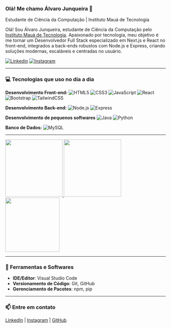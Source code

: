 ### Olá! Me chamo Álvaro Junqueira 👋
Estudante de Ciência da Computação | Instituto Mauá de Tecnologia

Olá! Sou Álvaro Junqueira, estudante de Ciência da Computação pelo [Instituto Mauá de Tecnologia](https://maua.br). Apaixonado por tecnologia, meu objetivo é me tornar um Desenvolvedor Full Stack especializado em Next.js e React no front-end, integrados a back-ends robustos com Node.js e Express, criando soluções modernas, escaláveis e centradas no usuário.

[![Linkedin](https://img.shields.io/badge/LinkedIn-0077B5?style=for-the-badge&logo=linkedin&logoColor=white)](https://www.linkedin.com/in/alvaro-junqueira-16b58b277?utm_source=share&utm_campaign=share_via&utm_content=profile&utm_medium=android_app)
[![Instagram](https://img.shields.io/badge/Instagram-E4405F?style=for-the-badge&logo=instagram&logoColor=white)](https://instagram.com/alvarojnq)

---

### 💻 Tecnologias que uso no dia a dia

**Desenvolvimento Front-end:**
![HTML5](https://img.shields.io/badge/-HTML5-E34F26?style=for-the-badge&logo=html5&logoColor=white)
![CSS3](https://img.shields.io/badge/-CSS3-1572B6?style=for-the-badge&logo=css3)
![JavaScript](https://img.shields.io/badge/-JavaScript-F7DF1E?style=for-the-badge&logo=javascript&logoColor=black)
![React](https://img.shields.io/badge/-React-61DAFB?style=for-the-badge&logo=react&logoColor=black)
![Bootstrap](https://img.shields.io/badge/Bootstrap-563D7C?style=for-the-badge&logo=bootstrap&logoColor=white)
![TailwindCSS](https://img.shields.io/badge/-TailwindCSS-38B2AC?style=for-the-badge&logo=tailwindcss&logoColor=white)


**Desenvolvimento Back-end:**
![Node.js](https://img.shields.io/badge/-Node.js-339933?style=for-the-badge&logo=node.js&logoColor=white)
![Express](https://img.shields.io/badge/-Express.js-000000?style=for-the-badge&logo=express&logoColor=white)

**Desenvolvimento de pequenos softwares**
![Java](https://img.shields.io/badge/-Java-007396?style=for-the-badge&logo=java)
![Python](https://img.shields.io/badge/-Python-3776AB?style=for-the-badge&logo=python&logoColor=white)

**Banco de Dados:**
![MySQL](https://img.shields.io/badge/-MySQL-4479A1?style=for-the-badge&logo=mysql&logoColor=white)

---

<div>
  <a href="https://github.com/alvarojnq1">
    <img height="180em" src="https://github-readme-stats.vercel.app/api?username=alvarojnq1&show_icons=true&theme=tokyonight&include_all_commits=true"/>
  </a>
  <a href="https://github.com/alvarojnq1">
    <img height="180em" src="https://github-readme-stats.vercel.app/api/top-langs/?username=alvarojnq1&layout=compact&langs_count=16&theme=dark"/>
  </a>
  <a href="https://github.com/alvarojnq1">
    <img height="170em" src="https://streak-stats.demolab.com/?user=alvarojnq1&theme=dark"/>
  </a>
</div>


---

### 🔧 Ferramentas e Softwares

- **IDE/Editor**: Visual Studio Code
- **Versionamento de Código**: Git, GitHub
- **Gerenciamento de Pacotes**: npm, pip

---

### 📫 Entre em contato

[LinkedIn](https://www.linkedin.com/in/alvaro-junqueira-16b58b277?utm_source=share&utm_campaign=share_via&utm_content=profile&utm_medium=android_app) | [Instagram](https://instagram.com/alvarojnq) | [GitHub](https://github.com/alvarojnq1)

